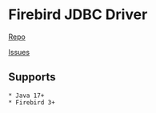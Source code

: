 # Firebird JDBC Driver

[Repo](https://github.com/FirebirdSQL/jaybird)

[Issues](https://github.com/FirebirdSQL/jaybird/issues)

## Supports
	* Java 17+
	* Firebird 3+
